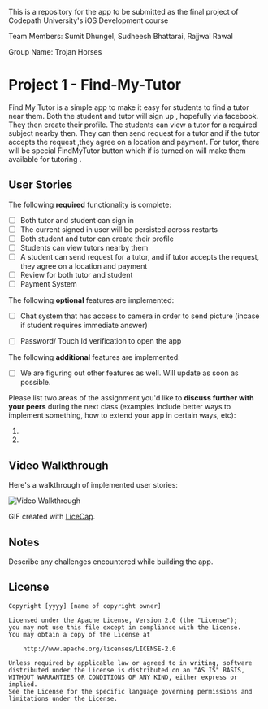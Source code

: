 
This is a repository for the app to be submitted as the final project of Codepath University's  iOS Development course 

Team Members: Sumit Dhungel, Sudheesh Bhattarai, Rajjwal Rawal

Group Name: Trojan Horses

# Project 1 - Find-My-Tutor

Find My Tutor is a simple app to make it easy for students to find a tutor near them. Both the student and tutor will sign up , hopefully via facebook. They then create their profile. The students can view a tutor for a required subject nearby then. They can then send request for a tutor and if the tutor accepts the request ,they agree on a location and payment. For tutor, there will be special FindMyTutor button which if is turned on will make them available for tutoring .

## User Stories

The following **required** functionality is complete:

- [ ] Both tutor and student can sign in
- [ ] The current signed in user will be persisted across restarts
- [ ] Both student and tutor can create their profile
- [ ] Students can view tutors nearby them
- [ ] A student can send request for a tutor, and if tutor accepts the request, they agree on a location and payment
- [ ] Review for both tutor and student
- [ ] Payment System

The following **optional** features are implemented:

- [ ] Chat system that has access to camera in order to send picture (incase if student requires immediate answer)
- [ ] Password/ Touch Id verification to open the app


The following **additional** features are implemented:

- [ ] We are figuring out other features as well. Will update as soon as possible.

Please list two areas of the assignment you'd like to **discuss further with your peers** during the next class (examples include better ways to implement something, how to extend your app in certain ways, etc):

1. 
2. 

## Video Walkthrough 

Here's a walkthrough of implemented user stories:

<img src='http://i.imgur.com/D6YS6BE.gif' title='Video Walkthrough' width='' alt='Video Walkthrough' />

GIF created with [LiceCap](http://www.cockos.com/licecap/).

## Notes

Describe any challenges encountered while building the app.

## License

    Copyright [yyyy] [name of copyright owner]

    Licensed under the Apache License, Version 2.0 (the "License");
    you may not use this file except in compliance with the License.
    You may obtain a copy of the License at

        http://www.apache.org/licenses/LICENSE-2.0

    Unless required by applicable law or agreed to in writing, software
    distributed under the License is distributed on an "AS IS" BASIS,
    WITHOUT WARRANTIES OR CONDITIONS OF ANY KIND, either express or implied.
    See the License for the specific language governing permissions and
    limitations under the License.
